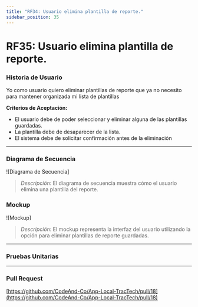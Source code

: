 ```yaml
---
title: "RF34: Usuario elimina plantilla de reporte."  
sidebar_position: 35
---
```


# RF35: Usuario elimina plantilla de reporte.

### Historia de Usuario

Yo como usuario quiero eliminar plantillas de reporte que ya no necesito para mantener organizada mi lista de plantillas 

  **Criterios de Aceptación:**
  - El usuario debe de poder seleccionar y eliminar alguna de las plantillas guardadas.
  - La plantilla debe de desaparecer de la lista.
  - El sistema debe de solicitar confirmación antes de la eliminación

---

### Diagrama de Secuencia

![Diagrama de Secuencia] 

> *Descripción*: El diagrama de secuencia muestra cómo el usuario elimina una plantilla del reporte.

### Mockup

![Mockup]

> *Descripción*: El mockup representa la interfaz del usuario utilizando la opción para eliminar plantillas de reporte guardadas.

---

### Pruebas Unitarias 



---

### Pull Request
[https://github.com/CodeAnd-Co/App-Local-TracTech/pull/18](https://github.com/CodeAnd-Co/App-Local-TracTech/pull/18)
